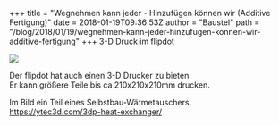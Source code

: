 +++
title = "Wegnehmen kann jeder - Hinzufügen können wir (Additive Fertigung)"
date = 2018-01-19T09:36:53Z
author = "Baustel"
path = "/blog/2018/01/19/wegnehmen-kann-jeder-hinzufugen-konnen-wir-additive-fertigung"
+++
3-D Druck im flipdot  
  
[![](https://flipdot.org/blog/uploads/2018/IMG_20180117_12263901.serendipityThumb.jpg)](https://flipdot.org/blog/uploads/2018/IMG_20180117_12263901.jpg)  
  
Der flipdot hat auch einen 3-D Drucker zu bieten.  
Er kann größere Teile bis ca 210x210x210mm drucken.

Im Bild ein Teil eines Selbstbau-Wärmetauschers.  
https://ytec3d.com/3dp-heat-exchanger/
